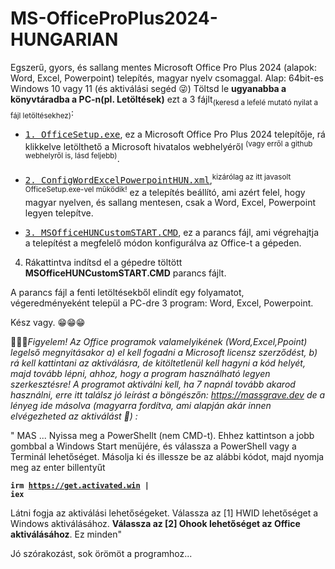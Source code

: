 # MS-OfficeProPlus2024-HUNGARIAN

Egszerű, gyors, és sallang mentes Microsoft Office Pro Plus 2024 (alapok: Word, Excel, Powerpoint) telepítés, magyar nyelv csomaggal. Alap: 64bit-es Windows 10 vagy 11 (és aktiválási segéd 😜)
Töltsd le <b>ugyanabba a könyvtáradba a PC-n(pl. Letöltések)</b> ezt a 3 fájlt<sub>(keresd a lefelé mutató nyilat a fájl letöltésekhez)</sub>:

- <a download href="https://c2rsetup.officeapps.live.com/c2r/download.aspx?ProductreleaseID=ProPlus2024Retail&platform=x64&language=hu-hu&version=O16GA"><tt>1. OfficeSetup.exe</tt></a>,
  ez a Microsoft Office Pro Plus 2024 telepítője, rá klikkelve letölthető a Microsoft hivatalos webhelyéről <sup>(vagy erről a github webhelyről is, lásd feljebb)</sup>.
     
- <a download href="configWordExcelPowerpointHUN.xml"><tt>2. ConfigWordExcelPowerpointHUN.xml</tt></a>,<sup>kizárólag az itt javasolt OfficeSetup.exe-vel működik!</sup> 
  ez a telepítés beállító, ami azért felel, hogy magyar nyelven, és sallang mentesen, csak a Word, Excel, Powerpoint legyen telepítve.

- <a download href="MSOfficeHUNCustomSTART.CMD"><tt>3. MSOfficeHUNCustomSTART.CMD</tt></a>,
  ez a parancs fájl, ami végrehajtja a telepítést a megfelelő módon konfigurálva az Office-t a gépeden.

4. Rákattintva indítsd el a gépedre töltött <b>MSOfficeHUNCustomSTART.CMD</b> parancs fájlt.

A parancs fájl a  fenti letöltésekből elindít egy folyamatot, végeredményeként települ a PC-dre 3 program: Word, Excel, Powerpoint.

Kész vagy. &#128513;&#128513;&#128513;

&#128294;&#128294;&#128294;<i>Figyelem! Az Office programok valamelyikének (Word,Excel,Ppoint) legelső megnyitásakor a) el kell fogadni a Microsoft licensz szerződést, b) rá kell kattintani az aktiválásra, de kitöltetlenül kell hagyni a kód helyét, majd tovább lépni, ahhoz, hogy a program használható legyen szerkesztésre! A programot aktiválni kell, ha 7 napnál tovább akarod használni, erre itt találsz jó leírást a böngészőn:
https://massgrave.dev
de a lényeg ide másolva (magyarra fordítva, ami alapján akár innen elvégezheted az aktiválást &#128273;) :</i>

<quote>" MAS
 ...
 Nyissa meg a PowerShellt (nem CMD-t).  Ehhez kattintson a jobb gombbal a Windows Start menüjére, és válassza a PowerShell vagy a Terminál lehetőséget.
 Másolja ki és illessze be az alábbi kódot, majd nyomja meg az enter billentyűt

<b><code>irm https://get.activated.win |  iex</code></b>

 Látni fogja az aktiválási lehetőségeket.  Válassza az [1] HWID lehetőséget a Windows aktiválásához.  <b>Válassza az [2] Ohook lehetőséget az Office aktiválásához</b>.
 Ez minden"
 </quote>

Jó szórakozást, sok örömöt a programhoz...
